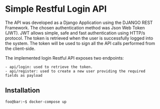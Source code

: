 # Simple Restful Login API
The API was developed as a Django Application using the DJANGO REST Framework. The chosen authentication method was Json Web Token (JWT). JWT allows simple, safe and fast authentication using HTTP/s protocol. The token is retrieved when the user is successfully logged into the system. The token will be used to sign all the API calls performed from the client-side.

The implemented login Restful API exposes two endpoints:

	- api/login: used to retrieve the token.
	- api/register: used to create a new user providing the required fields as payload

## Installation
```console
foo@bar:~$ docker-compose up
```